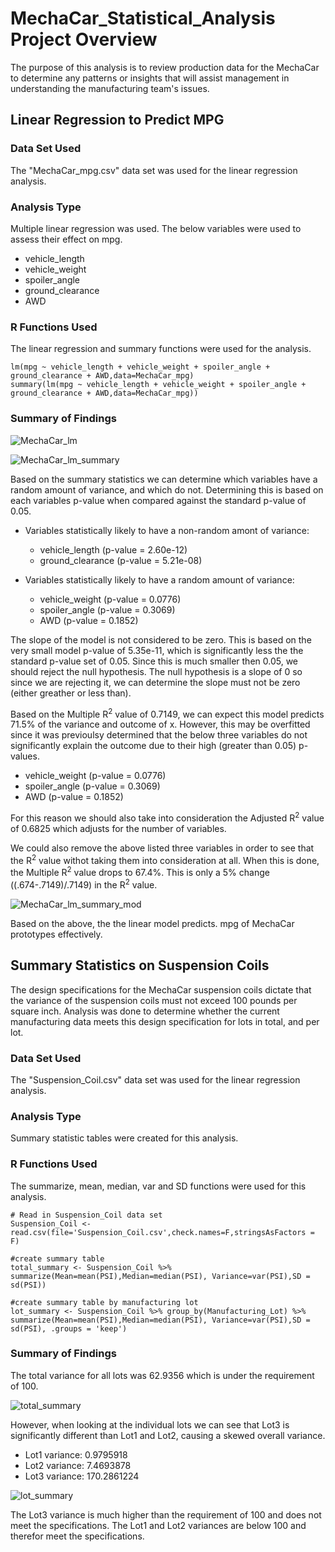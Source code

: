 # MechaCar_Statistical_Analysis Project Overview
The purpose of this analysis is to review production data for the MechaCar to determine any patterns or insights that will assist management in understanding the manufacturing team's issues.

## Linear Regression to Predict MPG

### Data Set Used
The "MechaCar_mpg.csv" data set was used for the linear regression analysis.

### Analysis Type
Multiple linear regression was used. The below variables were used to assess their effect on mpg.

- vehicle_length
- vehicle_weight
- spoiler_angle
- ground_clearance
- AWD

### R Functions Used
The linear regression and summary functions were used for the analysis.
```
lm(mpg ~ vehicle_length + vehicle_weight + spoiler_angle + ground_clearance + AWD,data=MechaCar_mpg)
summary(lm(mpg ~ vehicle_length + vehicle_weight + spoiler_angle + ground_clearance + AWD,data=MechaCar_mpg))
```
### Summary of Findings

![MechaCar_lm](https://user-images.githubusercontent.com/93630042/156927416-f219d900-32eb-4165-b396-e97038ef9079.png)

![MechaCar_lm_summary](https://user-images.githubusercontent.com/93630042/156927422-975ecd9e-1db5-4003-9ebd-e2e754157eac.png)

Based on the summary statistics we can determine which variables have a random amount of variance, and which do not. Determining this is based on each variables p-value when compared against the standard p-value of 0.05. 

- Variables statistically likely to have a non-random amont of variance:
  - vehicle_length (p-value = 2.60e-12)
  - ground_clearance (p-value = 5.21e-08)

- Variables statistically likely to have a random amount of variance:
  - vehicle_weight (p-value = 0.0776)
  - spoiler_angle (p-value = 0.3069)
  - AWD (p-value = 0.1852)

The slope of the model is not considered to be zero. This is based on the very small model p-value of 5.35e-11, which is significantly less the the standard p-value set of 0.05. Since this is much smaller then 0.05, we should reject the null hypothesis. The null hypothesis is a slope of 0 so since we are rejecting it, we can determine the slope must not be zero (either greather or less than). 

Based on the Multiple R<sup>2</sup> value of 0.7149, we can expect this model predicts 71.5% of the variance and outcome of x. However, this may be overfitted since it was previoulsy determined that the below three variables do not significantly explain the outcome due to their high (greater than 0.05) p-values. 

  - vehicle_weight (p-value = 0.0776)
  - spoiler_angle (p-value = 0.3069)
  - AWD (p-value = 0.1852)

For this reason we should also take into consideration the Adjusted R<sup>2</sup> value of 0.6825 which adjusts for the number of variables. 

We could also remove the above listed three variables in order to see that the R<sup>2</sup> value withot taking them into consideration at all. When this is done, the Multiple R<sup>2</sup> value drops to 67.4%. This is only a 5% change ((.674-.7149)/.7149) in the R<sup>2</sup> value.

![MechaCar_lm_summary_mod](https://user-images.githubusercontent.com/93630042/156928636-3c0baab3-52f9-4f3a-9665-b158e5a68676.png)

Based on the above, the the linear model predicts. mpg of MechaCar prototypes effectively.

## Summary Statistics on Suspension Coils
The design specifications for the MechaCar suspension coils dictate that the variance of the suspension coils must not exceed 100 pounds per square inch. Analysis was done to determine whether the current manufacturing data meets this design specification for lots in total, and per lot.

### Data Set Used
The "Suspension_Coil.csv" data set was used for the linear regression analysis.

### Analysis Type
Summary statistic tables were created for this analysis. 

### R Functions Used
The summarize, mean, median, var and SD functions were used for this analysis. 

```
# Read in Suspension_Coil data set
Suspension_Coil <- read.csv(file='Suspension_Coil.csv',check.names=F,stringsAsFactors = F)

#create summary table
total_summary <- Suspension_Coil %>% summarize(Mean=mean(PSI),Median=median(PSI), Variance=var(PSI),SD = sd(PSI))

#create summary table by manufacturing lot
lot_summary <- Suspension_Coil %>% group_by(Manufacturing_Lot) %>% summarize(Mean=mean(PSI),Median=median(PSI), Variance=var(PSI),SD = sd(PSI), .groups = 'keep')
```

### Summary of Findings
The total variance for all lots was 62.9356 which is under the requirement of 100. 

![total_summary](https://user-images.githubusercontent.com/93630042/156929991-200be9ec-0db4-4653-8dfb-e5fb82c12b75.png)

However, when looking at the individual lots we can see that Lot3 is significantly different than Lot1 and Lot2, causing a skewed overall variance. 

- Lot1 variance:  0.9795918
- Lot2 variance:  7.4693878
- Lot3 variance:  170.2861224

![lot_summary](https://user-images.githubusercontent.com/93630042/156929999-ac1edda5-0654-4768-a8f5-18b9b80d8b27.png)

The Lot3 variance is much higher than the requirement of 100 and does not meet the specifications.
The Lot1 and Lot2 variances are below 100 and therefor meet the specifications. 
